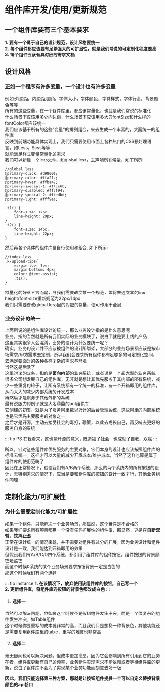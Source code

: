 # 组件库开发/使用/更新规范

## 一个组件库要有三个基本要求
**1. 要有一个属于自己的设计规范，设计风格要统一**<br/>
**2. 每个组件都应该要有足够强大的可扩展性，就是我们常说的可定制化程度要高**<br/>
**3. 每个组件应该有其对应的需求文档**
   
## 设计风格
### 正如一个程序有许多变量，一个设计也有许多变量
例如:外边距，内边距,圆角，字体大小，字体颜色，字体样式，字体行高，背景颜色等等..<br/>
所有的这些变量，在一个组件库里，都应该常量化，也就是我们常说的标准化<br/>
什么场景下应该用多少内边距，什么场景下应该用多大的fontSize和什么样的fontColor都应该统一<br/>
我们应该基于所有的这些"变量"的排列组合，来去生成一个丰富的，大而统一的组件库<br/>
反映到前端功能具体实现上，我们只需要使用市面上各种热门的CSS预处理语言，如Less，Scss等等<br/>
就能满足样式变量常量化的需求<br/>
我们可以新建一个less文件，如global.less，去声明所有常量，如下所示:
```less
//global.less
@primary-click: #d9800b;
@primary-color: #ffa21a;
@primary-hover: #ffba42;
@primary-special-1: #ffce6b;
@primary-disabled: #ffdf94;
@primary-special-2: #ffedbd;
@primary-light: #fff9e6;

.t1() {
    font-size: 12px;
    line-height: 20px;
}
.t2() {
    font-size: 14px;
    line-height: 22px;
}
```
然后再各个具体的组件库里自行使用和组合, 如下所示:
```less
//index.less
.k-upload-tips{
    margin-top: 8px;
    margin-bottom: 4px;
    color: @text-assist;
    .t1();
}
```
常量化的好处不言而喻，当我们需要改变某一个规范，如将普通文本的line-height/font-size重新规范为22px/14px<br/>
我们只需要修改global.less里的对应的常量，便可作用于全局

### 业务设计的统一
上面所说的是组件库设计的统一，那么业务设计指的是什么意思呢<br/>
业务，指的当然就是所有我们实际的业务模块了，说白了就是要上线的产品<br/>
这里其实很多人会混淆，业务的设计为什么要统一呢？<br/>
确实，业务的设计并不应该被组件的设计所绑架，大部分的业务场景都应该是按市场需求/甲方需求去定制，所以我们会要求所有组件都有足够多的可定制化空间，去满足要面对的各种各样复杂的需求与环境<br/>
当然这是后话了<br/>
这里讨论的业务，指的是**面向内部**的业务系统，或者说是一个超大型的业务系统<br/>
很多公司想发展自己的组件库，无非就是想让其优先服务于其内部的所有系统，减少一些重复的轮子，让所有系统都有一个统一的标准，有一个开箱即用的组件库，从而大大的减少内部系统的开发成本<br/>
再然后才是服务于其他外部的系统<br/>
最有说服力的例子就是大名鼎鼎的ant组件库<br/>
它创建的初衷，就是为了服务阿里数以万计的后台管理系统，这些阿里的内部系统也是它优先主要服务的对象之一<br/>
之后才是开源，主动去接受社会的毒打，鞭策，以此去成长自己，再反哺去更好的服务自身的系统<br/>

::: tip PS
在我看来，这也是开源的意义，既造福了社会，也成就了自我，双赢
:::

所以，针对这些组件库优先服务的主要对象，它们本身的设计也应该按照组件库的标准去统一，这样才可以大量的减少开发成本/维护成本，当然了这样也算是属于组件库的使用范畴了<br/>
因此在正常情况下，假设我们有A/B两个系统，那么的两个系统内的所有按钮的设计，无特别需求的情况下，应当是要和组件库的按钮的设计一致才行，其他业务组件同理

## 定制化能力/可扩展性
### 为什么需要定制化能力/可扩展性

如果一个组件，只能解决一个业务场景，那显然，这个组件是不合格的<br/>
如果我们要求所有项目都用一个没有任何扩展性的组件库，那显然，这是在**自断双臂**，**饮鸠止渴**<br/>
正常在设计统一的情况来说，并不需要对组件有过分的扩展，因为业务设计和组件设计是一致，我们能达到开箱即用的效果<br/>
但假设我们有A/B/C/D四个系统，都引用了组件库的组件按钮，组件按钮的背景颜色是蓝色<br/>
而这个时候D系统的某个业务场景要求按钮背景一定是白色的<br/>
那这个时候我们有两个选择<br/>

::: tip instance 
**1. 在该情况下，放弃使用该组件库的按钮，自己写一个**<br/>
**2. 更新组件库，将组件库的按钮的背景色都改成白色**
:::

1. #### 选择一
当然可以解决问题，但如果这个时候不是按钮组件发生冲突，而是一个很复杂的组件发生冲突，如Table组件<br/>
这个时候你要重写的成本就非常的高，而且我们只是想换一种背景色，其他功能还是需要复用组件库里的table，重写的难度也非常高

2. #### 选择二

毫无疑问也可以解决问题，但成本更加高昂，因为它会影响到所有引用到它的业务<br/>
在者，组件库更新有自己的频率，业务组件实现需求不能依赖或者等待组件库的更新，说白了组件库不会为了实现某个业务功能而刻意去发一版

**因此，我们只能选择第三种方案，那就是让按钮组件提供一个可以自定义替换背景颜色的api接口**<br/>











